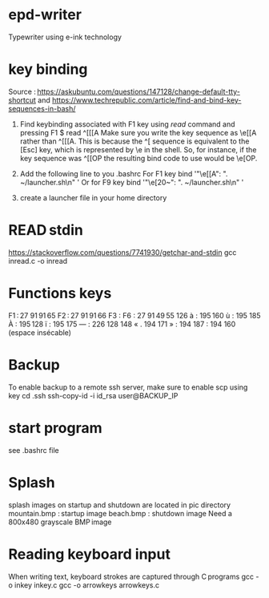 # epd-writer
Typewriter using e-ink technology

# key binding
Source : https://askubuntu.com/questions/147128/change-default-tty-shortcut
and https://www.techrepublic.com/article/find-and-bind-key-sequences-in-bash/

1. Find keybinding associated with F1 key using *read* command and pressing F1
$ read
^[[[A
Make sure you write the key sequence as \e[[A rather than ^[[[A.
This is because the ^[ sequence is
equivalent to the [Esc] key, which is represented by \e in the shell. So, for instance, if the key sequence was ^[[OP the resulting bind code to use would be \e[OP.

2. Add the following line to you .bashrc
For F1 key
bind '"\e[[A": ". ~/launcher.sh\n" '
Or for F9 key
bind '"\e[20~": ". ~/launcher.sh\n" '
3. create a launcher file in your home directory

# READ stdin
https://stackoverflow.com/questions/7741930/getchar-and-stdin
gcc inread.c -o inread

# Functions keys
F1 : 27 91 91 65
F2 : 27 91 91 66
F3 : 
F6 : 27 91 49 55 126
à : 195 160
ù : 195 185
À : 195 128
ï : 195 175
— : 226 128 148
« . 194 171
» : 194 187
  : 194 160 (espace insécable)


# Backup
To enable backup to a remote ssh server, make sure to enable scp using key
cd .ssh
ssh-copy-id -i id_rsa user@BACKUP_IP

# start program 
see .bashrc file

# Splash
splash images on startup and shutdown are located in pic directory
mountain.bmp : startup image
beach.bmp : shutdown image
Need a 800x480 grayscale BMP image

# Reading keyboard input
When writing text, keyboard strokes are captured through C programs
gcc -o inkey inkey.c
gcc -o arrowkeys arrowkeys.c

  
